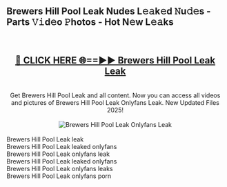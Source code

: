 <h2>Brewers Hill Pool Leak Nudes L𝚎𝚊k𝚎d 𝙽u𝚍𝚎s - Parts 𝚅𝚒d𝚎o 𝙿hotos - Hot N𝚎w L𝚎𝚊ks</h2>
<br>
<div align="center">
<h2><a href="https://213.232.235.80/live/video.php?q=brewers-hill-pool-leak" rel="nofollow">🔴 CLICK HERE 🌐==►► Brewers Hill Pool Leak Leak</a></h2>
<br>
Get Brewers Hill Pool Leak and all content. Now you can access all videos and pictures of Brewers Hill Pool Leak Onlyfans Leak. New Updated Files 2025!
<br>
<br>
<a href="https://213.232.235.80/live/video.php?q=brewers-hill-pool-leak" rel="nofollow" data-target="animated-image.originalLink"><img src="https://i.imgur.com/1EjSzPs.png" alt="Brewers Hill Pool Leak Onlyfans Leak" style="max-width: 100%; display: inline-block;" data-target="animated-image.originalImage"></a>
</div>
<br>
Brewers Hill Pool Leak leak<br>
Brewers Hill Pool Leak leaked onlyfans<br>
Brewers Hill Pool Leak onlyfans leak<br>
Brewers Hill Pool Leak leaked onlyfans<br>
Brewers Hill Pool Leak onlyfans leaks<br>
Brewers Hill Pool Leak onlyfans porn
